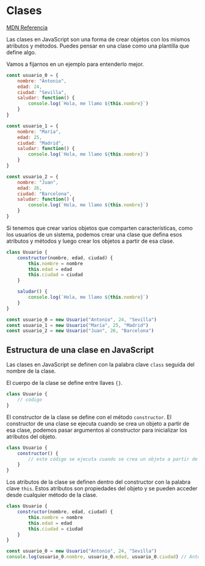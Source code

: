 # Clases

[MDN Referencia](https://developer.mozilla.org/es/docs/Web/JavaScript/Reference/Classes)

Las clases en JavaScript son una forma de crear objetos con los mismos atributos y métodos. Puedes pensar en una clase como una plantilla que define algo.

Vamos a fijarnos en un ejemplo para entenderlo mejor.

```javascript
const usuario_0 = {
    nombre: "Antonio",
    edad: 24,
    ciudad: "Sevilla",
    saludar: function() {
        console.log(`Hola, me llamo ${this.nombre}`)
    }
}

const usuario_1 = {
    nombre: "María",
    edad: 25,
    ciudad: "Madrid",
    saludar: function() {
        console.log(`Hola, me llamo ${this.nombre}`)
    }
}

const usuario_2 = {
    nombre: "Juan",
    edad: 26,
    ciudad: "Barcelona",
    saludar: function() {
        console.log(`Hola, me llamo ${this.nombre}`)
    }
}

```

Si tenemos que crear varios objetos que comparten características, como los usuarios de un sistema, podemos crear una clase que defina esos atributos y métodos y luego crear los objetos a partir de esa clase.

```javascript
class Usuario {
    constructor(nombre, edad, ciudad) {
        this.nombre = nombre
        this.edad = edad
        this.ciudad = ciudad
    }

    saludar() {
        console.log(`Hola, me llamo ${this.nombre}`)
    }
}

const usuario_0 = new Usuario("Antonio", 24, "Sevilla")
const usuario_1 = new Usuario("María", 25, "Madrid")
const usuario_2 = new Usuario("Juan", 26, "Barcelona")
```

## Estructura de una clase en JavaScript

Las clases en JavaScript se definen con la palabra clave `class` seguida del nombre de la clase.

El cuerpo de la clase se define entre llaves `{}`.

```javascript
class Usuario {
    // código
}
```

El constructor de la clase se define con el método `constructor`.
El constructor de una clase se ejecuta cuando se crea un objeto a partir de esa clase, podemos pasar argumentos al constructor para inicializar los atributos del objeto.

```javascript
class Usuario {
    constructor() {
        // este código se ejecuta cuando se crea un objeto a partir de new Usuario()
    }
}
```

Los atributos de la clase se definen dentro del constructor con la palabra clave `this`.
Estos atributos son propiedades del objeto y se pueden acceder desde cualquier método de la clase.

```javascript
class Usuario {
    constructor(nombre, edad, ciudad) {
        this.nombre = nombre
        this.edad = edad
        this.ciudad = ciudad
    }
}

const usuario_0 = new Usuario("Antonio", 24, "Sevilla")
console.log(usuario_0.nombre, usuario_0.edad, usuario_0.ciudad) // Antonio
```

